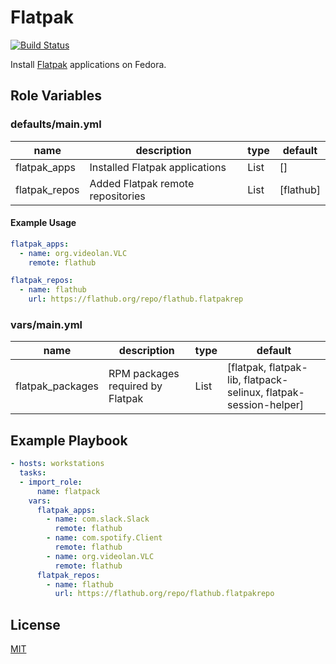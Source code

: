 # Flatpak

[![Build Status](https://travis-ci.org/ghyde/ansible-role-flatpak.svg?branch=master)](https://travis-ci.org/ghyde/ansible-role-flatpak)

Install [Flatpak][flatpak] applications on Fedora.

## Role Variables

### defaults/main.yml

| name          | description                       | type | default   |
| ------------- | --------------------------------- | ---- | --------- |
| flatpak_apps  | Installed Flatpak applications    | List | []        |
| flatpak_repos | Added Flatpak remote repositories | List | [flathub] |

#### Example Usage

```yaml
flatpak_apps:
  - name: org.videolan.VLC
    remote: flathub
```

```yaml
flatpak_repos:
  - name: flathub
    url: https://flathub.org/repo/flathub.flatpakrep
```

### vars/main.yml

| name             | description                      | type | default                                                          |
| ---------------- | -------------------------------- | ---- | ---------------------------------------------------------------- |
| flatpak_packages | RPM packages required by Flatpak | List | [flatpak, flatpak-lib, flatpack-selinux, flatpak-session-helper] |

## Example Playbook

```yaml
- hosts: workstations
  tasks:
  - import_role:
      name: flatpack
    vars:
      flatpak_apps:
        - name: com.slack.Slack
          remote: flathub
        - name: com.spotify.Client
          remote: flathub
        - name: org.videolan.VLC
          remote: flathub
      flatpak_repos:
        - name: flathub
          url: https://flathub.org/repo/flathub.flatpakrepo
```

## License

[MIT](LICENSE)

[flatpak]: https://flatpak.org/

